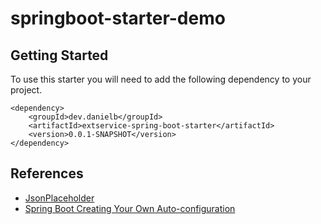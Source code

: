 # springboot-starter-demo




## Getting Started

To use this starter you will need to add the following dependency to your project.

```
<dependency>
    <groupId>dev.danielb</groupId>
    <artifactId>extservice-spring-boot-starter</artifactId>
    <version>0.0.1-SNAPSHOT</version>
</dependency>

```

## References

- [JsonPlaceholder](https://jsonplaceholder.typicode.com/)
- [Spring Boot Creating Your Own Auto-configuration](https://docs.spring.io/spring-boot/reference/features/developing-auto-configuration.html#features.developing-auto-configuration.custom-starter.starter-module)